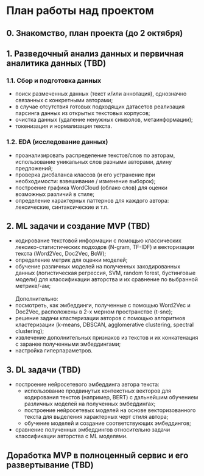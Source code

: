 # План работы над проектом

## 0. Знакомство, план проекта (до 2 октября)

## 1. Разведочный анализ данных и первичная аналитика данных (TBD)
### 1.1. Сбор и подготовка данных
- поиск размеченных данных (текст и/или аннотация), однозначно связанных с конкретными авторами;
- в случае отсутствия готовых подходящих датасетов реализация парсинга данных из открытых текстовых корпусов;
- очистка данных (удаление ненужных символов, метаинформации);
- токенизация и нормализация текста.

### 1.2. EDA (исследование данных)
- проанализировать распределение текстов/слов по авторам, использование уникальных слов разными авторами, длину предложений;
- проверка дисбаланса классов (и его устранение при необходимости: взвешивание / изменение выборок);
- построение графика WordCloud (облако слов) для оценки возможных различий в стиле;
- определение характерных паттернов для каждого автора: лексические, синтаксические и т.п.

## 2. ML задачи и создание MVP (TBD)
- кодирование текстовой информации с помощью классических лексико-статистических подходов (N-gram, TF-IDF) и векторизации текста (Word2Vec, Doc2Vec, BoW);
- определение метрик для оценки моделей;
- обучение различных моделей на полученных закодированных данных (логистическая регрессия, SVM, random forest, бустинговые модели) для классификации авторства и их сравнение по выбранной метрике/-ам;\
\
Дополнительно:
- посмотреть, как эмбеддинги, полученные с помощью Word2Vec и Doc2Vec, расположены в 2-х мерном пространстве (t-sne);
- решение задачи кластеризации авторов с помощью алгоритмов кластеризации (k-means, DBSCAN, agglomerative clustering, spectral clustering);
- извлечение дополнительных признаков из текстов и их конкатенация с заранее полученными эмбеддингами;
- настройка гиперпараметров.

## 3. DL задачи (TBD)
- построение нейросетевого эмбеддинга автора текста:
  - использование продвинутых контекстных векторов для кодирования текстов (например, BERT) с дальнейшим обучением различных моделей на полученных эмбеддингах;
  - построение нейросетевых моделей на основе векторизованного текста для выделения характерных черт стиля автора;
  - обучение моделей и создание соответствующих эмбеддингов;
- сравнение полученных эмбеддингов относительно задачи классификации авторства с ML моделями.

## Доработка MVP в полноценный сервис и его развертывание (TBD)

